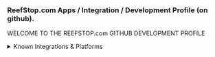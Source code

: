 ### ReefStop.com Apps / Integration / Development Profile (on github).

WELCOME TO THE REEFSTOP.com GITHUB DEVELOPMENT PROFILE

<details>
<summary>Known Integrations & Platforms</summary>

| Active | Languages |
|-----:|-----------|
|     1| NeptuneSystems (APEX)  |
|     1| GHL / AquariumController |
|     0| Aquatronica  |

</details>
